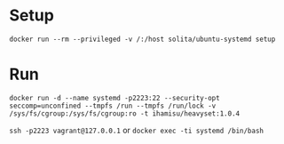 
# Setup
`docker run --rm --privileged -v /:/host solita/ubuntu-systemd setup`

# Run

`docker run -d --name systemd -p2223:22 --security-opt seccomp=unconfined --tmpfs /run --tmpfs /run/lock -v /sys/fs/cgroup:/sys/fs/cgroup:ro -t ihamisu/heavyset:1.0.4`

`ssh -p2223 vagrant@127.0.0.1` or `docker exec -ti systemd /bin/bash`
